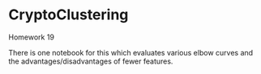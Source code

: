 # CryptoClustering
Homework 19

There is one notebook for this which evaluates various elbow curves and the advantages/disadvantages of fewer features.